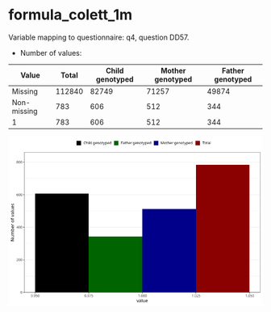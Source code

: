 # formula_colett_1m
Variable mapping to questionnaire: q4, question DD57.
- Number of values:

| Value | Total | Child genotyped | Mother genotyped | Father genotyped |
| ----- | ----- | --------------- | ---------------- | ---------------- |
| Missing | 112840 | 82749 | 71257 | 49874 |
| Non-missing | 783 | 606 | 512 | 344 |
| 1 | 783 | 606 | 512 | 344 |



![](formula_colett_1m_n.png)



